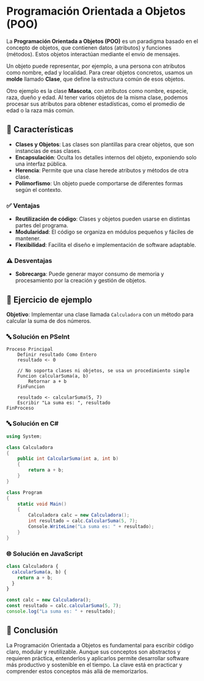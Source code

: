 # Programación Orientada a Objetos (POO)

La **Programación Orientada a Objetos (POO)** es un paradigma basado en el concepto de objetos, que contienen datos (atributos) y funciones (métodos). Estos objetos interactúan mediante el envío de mensajes.

Un objeto puede representar, por ejemplo, a una persona con atributos como nombre, edad y localidad. Para crear objetos concretos, usamos un **molde** llamado **Clase**, que define la estructura común de esos objetos.

Otro ejemplo es la clase **Mascota**, con atributos como nombre, especie, raza, dueño y edad. Al tener varios objetos de la misma clase, podemos procesar sus atributos para obtener estadísticas, como el promedio de edad o la raza más común.

## 🧠 Características

- **Clases y Objetos**: Las clases son plantillas para crear objetos, que son instancias de esas clases.
- **Encapsulación**: Oculta los detalles internos del objeto, exponiendo solo una interfaz pública.
- **Herencia**: Permite que una clase herede atributos y métodos de otra clase.
- **Polimorfismo**: Un objeto puede comportarse de diferentes formas según el contexto.

### ✅ Ventajas

- **Reutilización de código**: Clases y objetos pueden usarse en distintas partes del programa.
- **Modularidad**: El código se organiza en módulos pequeños y fáciles de mantener.
- **Flexibilidad**: Facilita el diseño e implementación de software adaptable.

### ⚠️ Desventajas

- **Sobrecarga**: Puede generar mayor consumo de memoria y procesamiento por la creación y gestión de objetos.

## 🧪 Ejercicio de ejemplo

**Objetivo**: Implementar una clase llamada `Calculadora` con un método para calcular la suma de dos números.

### 🔤 Solución en PSeInt

```pseint
Proceso Principal
    Definir resultado Como Entero
    resultado <- 0

    // No soporta clases ni objetos, se usa un procedimiento simple
    Funcion calcularSuma(a, b)
        Retornar a + b
    FinFuncion

    resultado <- calcularSuma(5, 7)
    Escribir "La suma es: ", resultado
FinProceso
```

### 🔤 Solución en C#

```csharp
using System;

class Calculadora
{
    public int CalcularSuma(int a, int b)
    {
        return a + b;
    }
}

class Program
{
    static void Main()
    {
        Calculadora calc = new Calculadora();
        int resultado = calc.CalcularSuma(5, 7);
        Console.WriteLine("La suma es: " + resultado);
    }
}
```

### 🌐 Solución en JavaScript

```javascript
class Calculadora {
  calcularSuma(a, b) {
    return a + b;
  }
}

const calc = new Calculadora();
const resultado = calc.calcularSuma(5, 7);
console.log("La suma es: " + resultado);
```

## 🎯 Conclusión

La Programación Orientada a Objetos es fundamental para escribir código claro, modular y reutilizable. Aunque sus conceptos son abstractos y requieren práctica, entenderlos y aplicarlos permite desarrollar software más productivo y sostenible en el tiempo. La clave está en practicar y comprender estos conceptos más allá de memorizarlos.
